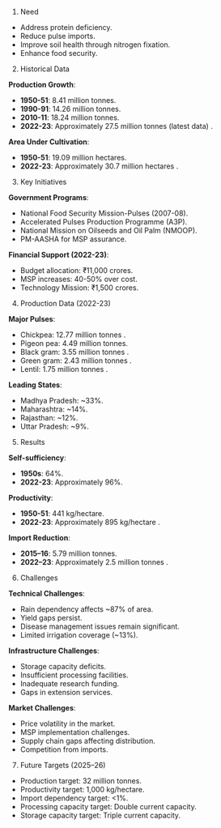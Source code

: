 

1. Need

- Address protein deficiency.
- Reduce pulse imports.
- Improve soil health through nitrogen fixation.
- Enhance food security.

2. Historical Data

**Production Growth**:

- **1950-51**: 8.41 million tonnes.
- **1990-91**: 14.26 million tonnes.
- **2010-11**: 18.24 million tonnes.
- **2022-23**: Approximately 27.5 million tonnes (latest data) .

**Area Under Cultivation**:

- **1950-51**: 19.09 million hectares.
- **2022-23**: Approximately 30.7 million hectares .

3. Key Initiatives

**Government Programs**:

- National Food Security Mission-Pulses (2007-08).
- Accelerated Pulses Production Programme (A3P).
- National Mission on Oilseeds and Oil Palm (NMOOP).
- PM-AASHA for MSP assurance.

**Financial Support (2022-23)**:

- Budget allocation: ₹11,000 crores.
- MSP increases: 40-50% over cost.
- Technology Mission: ₹1,500 crores.

4. Production Data (2022-23)

**Major Pulses**:

- Chickpea: 12.77 million tonnes .
- Pigeon pea: 4.49 million tonnes.
- Black gram: 3.55 million tonnes .
- Green gram: 2.43 million tonnes .
- Lentil: 1.75 million tonnes .

**Leading States**:

- Madhya Pradesh: ~33%.
- Maharashtra: ~14%.
- Rajasthan: ~12%.
- Uttar Pradesh: ~9%.

5. Results

**Self-sufficiency**:

- **1950s**: 64%.
- **2022-23**: Approximately 96%.

**Productivity**:

- **1950-51**: 441 kg/hectare.
- **2022-23**: Approximately 895 kg/hectare .

**Import Reduction**:

- **2015–16**: 5.79 million tonnes.
- **2022–23**: Approximately 2.5 million tonnes .

6. Challenges

**Technical Challenges**:

- Rain dependency affects ~87% of area.
- Yield gaps persist.
- Disease management issues remain significant.
- Limited irrigation coverage (~13%).

**Infrastructure Challenges**:

- Storage capacity deficits.
- Insufficient processing facilities.
- Inadequate research funding.
- Gaps in extension services.

**Market Challenges**:

- Price volatility in the market.
- MSP implementation challenges.
- Supply chain gaps affecting distribution.
- Competition from imports.

7. Future Targets (2025–26)

- Production target: 32 million tonnes.
- Productivity target: 1,000 kg/hectare.
- Import dependency target: <1%.
- Processing capacity target: Double current capacity.
- Storage capacity target: Triple current capacity.